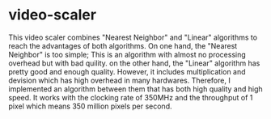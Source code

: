 # video-scaler
This video scaler combines "Nearest Neighbor" and "Linear" algorithms to reach the advantages of both algorithms. On one hand, the "Nearest Neighbor" is too simple; This is an algorithm with almost no processing overhead but with bad quility. on the other hand, the "Linear" algorithm has pretty good and enough quality. However, it includes multiplication and devision which has high overhead in many hardwares. Therefore, I implemented an algorithm between them that has both high quality and high speed. It works with the clocking rate of 350MHz and the throughput of 1 pixel which means 350 million pixels per second.
